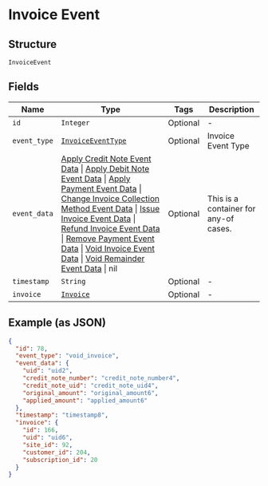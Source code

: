
# Invoice Event

## Structure

`InvoiceEvent`

## Fields

| Name | Type | Tags | Description |
|  --- | --- | --- | --- |
| `id` | `Integer` | Optional | - |
| `event_type` | [`InvoiceEventType`](../../doc/models/invoice-event-type.md) | Optional | Invoice Event Type |
| `event_data` | [Apply Credit Note Event Data](../../doc/models/apply-credit-note-event-data.md) \| [Apply Debit Note Event Data](../../doc/models/apply-debit-note-event-data.md) \| [Apply Payment Event Data](../../doc/models/apply-payment-event-data.md) \| [Change Invoice Collection Method Event Data](../../doc/models/change-invoice-collection-method-event-data.md) \| [Issue Invoice Event Data](../../doc/models/issue-invoice-event-data.md) \| [Refund Invoice Event Data](../../doc/models/refund-invoice-event-data.md) \| [Remove Payment Event Data](../../doc/models/remove-payment-event-data.md) \| [Void Invoice Event Data](../../doc/models/void-invoice-event-data.md) \| [Void Remainder Event Data](../../doc/models/void-remainder-event-data.md) \| nil | Optional | This is a container for any-of cases. |
| `timestamp` | `String` | Optional | - |
| `invoice` | [`Invoice`](../../doc/models/invoice.md) | Optional | - |

## Example (as JSON)

```json
{
  "id": 78,
  "event_type": "void_invoice",
  "event_data": {
    "uid": "uid2",
    "credit_note_number": "credit_note_number4",
    "credit_note_uid": "credit_note_uid4",
    "original_amount": "original_amount6",
    "applied_amount": "applied_amount6"
  },
  "timestamp": "timestamp8",
  "invoice": {
    "id": 166,
    "uid": "uid6",
    "site_id": 92,
    "customer_id": 204,
    "subscription_id": 20
  }
}
```

